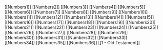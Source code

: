 [[Numbers1]]
[[Numbers2]]
[[Numbers3]]
[[Numbers4]]
[[Numbers5]]
[[Numbers6]]
[[Numbers7]]
[[Numbers8]]
[[Numbers9]]
[[Numbers10]]
[[Numbers11]]
[[Numbers12]]
[[Numbers13]]
[[Numbers14]]
[[Numbers15]]
[[Numbers16]]
[[Numbers17]]
[[Numbers18]]
[[Numbers19]]
[[Numbers20]]
[[Numbers21]]
[[Numbers22]]
[[Numbers23]]
[[Numbers24]]
[[Numbers25]]
[[Numbers26]]
[[Numbers27]]
[[Numbers28]]
[[Numbers29]]
[[Numbers30]]
[[Numbers31]]
[[Numbers32]]
[[Numbers33]]
[[Numbers34]]
[[Numbers35]]
[[Numbers36]]
[[1 - Old Testament]]